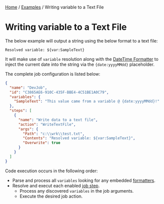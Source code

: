 [Home](/README.md) / [Examples](/docs/examples/README.md) / Writing variable to a Text File

# Writing variable to a Text File
The below example will output a string using the below format to a text file:

    Resolved variable: ${var:SampleText}

It will make use of `variable` resolution along with the [DateTime Formatter](/docs/formatters/DateTimeFormatter.md) to inject the current date into the string via the `{date:yyyyMMdd}` placeholder.

The complete job configuration is listed below:

```json
{
  "name": "DevJob",
  "id": "C3865AE6-910C-435F-BBE4-4C51BE1A0C79",
  "variables": {
    "SampleText": "This value came from a variable @ {date:yyyyMMdd}!"
  },
  "steps": [
    {
      "name": "Write data to a text file",
      "action": "WriteTextFile",
      "args": {
        "Path": "c:\\wrk\\test.txt",
        "Contents": "Resolved variable: ${var:SampleText}",
        "Overwrite": true
      }
    }
  ]
}
```

Code execution occurs in the following order:

- Parse and process all `variables` looking for any embedded [formatters](/docs/formatters/README.md).
- Resolve and execut each enabled [job step](/docs/configuration/JobStepConfig.md).
  - Process any discovered `variables` in the job arguments.
  - Execute the desired job action.